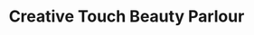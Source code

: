 ---
title: "Creative Touch Beauty Parlour"
url: /accra/creative-touch-beauty-parlour/
shop: hairdresser
---